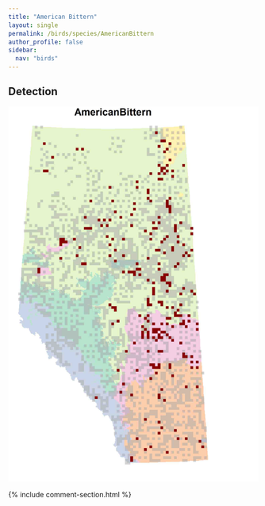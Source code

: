 ```yaml
---
title: "American Bittern"
layout: single
permalink: /birds/species/AmericanBittern
author_profile: false
sidebar:
  nav: "birds"
---
```


<h2>Detection</h2>

![](/assets/images/birds/AmericanBittern/det.jpg)

{% include comment-section.html %}
